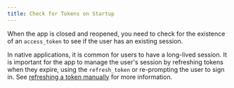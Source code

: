 ```yaml
---
title: Check for Tokens on Startup
---
```

When the app is closed and reopened, you need to check for the existence of an `access_token` to see if the user has an existing session.

In native applications, it is common for users to have a long-lived session. It is important for the app to manage the user's session by refreshing tokens when they expire, using the `refresh_token` or re-prompting the user to sign in. See [refreshing a token manually](https://github.com/okta/okta-oidc-android#refresh-a-token) for more information.

<StackSelector snippet="checkfortoken"/>

<NextSectionLink/>
